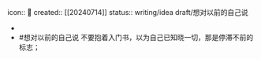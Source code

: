 icon:: 📝
created:: [[20240714]]
status:: writing/idea
draft/想对以前的自己说

-
- #想对以前的自己说
  不要抱着入门书，以为自己已知晓一切，那是停滞不前的标志；